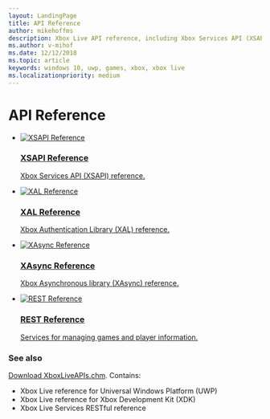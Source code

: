 ```yaml
---
layout: LandingPage
title: API Reference
author: mikehoffms
description: Xbox Live API reference, including Xbox Services API (XSAPI), WinRT, Xbox Authentication Library (XAL), XAsync, and RESTful APIs.
ms.author: v-mihof
ms.date: 12/12/2018
ms.topic: article
keywords: windows 10, uwp, games, xbox, xbox live
ms.localizationpriority: medium
---
```


<h1>API Reference</h1>

<ul class="cardsF panelContent cols cols2">
    <li>
        <a href="api-ref/xsapi/xsapi_nav.md">
            <div class="cardSize">
                <div class="cardPadding">
                    <div class="card">
                        <div class="cardImageOuter">
                            <div class="cardImage">
                                <img src="https://docs.microsoft.com/media/common/i_reference.svg" alt="XSAPI Reference"/>
                            </div>
                        </div>
                        <div class="cardText">
                            <h3>XSAPI Reference</h3>
                            <p>Xbox Services API (XSAPI) reference.</p>
                        </div>
                    </div>
                </div>
            </div>
        </a>
    </li>
    <li>
        <a href="api-ref/xal/xal_nav.md">
            <div class="cardSize">
                <div class="cardPadding">
                    <div class="card">
                        <div class="cardImageOuter">
                            <div class="cardImage">
                                <img src="https://docs.microsoft.com/media/common/i_reference.svg" alt="XAL Reference" />
                            </div>
                        </div>
                        <div class="cardText">
                            <h3>XAL Reference</h3>
                            <p>Xbox Authentication Library (XAL) reference.</p>
                        </div>
                    </div>
                </div>
            </div>
        </a>
    </li>
    <li>
        <a href="api-ref/xasync/xasync_nav.md">
            <div class="cardSize">
                <div class="cardPadding">
                    <div class="card">
                        <div class="cardImageOuter">
                            <div class="cardImage">
                                <img src="https://docs.microsoft.com/media/common/i_reference.svg" alt="XAsync Reference" />
                            </div>
                        </div>
                        <div class="cardText">
                            <h3>XAsync Reference</h3>
                            <p>Xbox Asynchronous library (XAsync) reference.</p>
                        </div>
                    </div>
                </div>
            </div>
        </a>
    </li>
    <li>
        <a href="api-ref/xbox-live-rest/atoc-xboxlivews-reference.md">
            <div class="cardSize">
                <div class="cardPadding">
                    <div class="card">
                        <div class="cardImageOuter">
                            <div class="cardImage">
                                <img src="https://docs.microsoft.com/media/common/i_reference.svg" alt="REST Reference" />
                            </div>
                        </div>
                        <div class="cardText">
                            <h3>REST Reference</h3>
                            <p>Services for managing games and player information.</p>
                        </div>
                    </div>
                </div>
            </div>
        </a>
    </li>
</ul>


<h3>See also</h3>

<p>
  <a href="https://aka.ms/xboxliveuwpdocs">Download XboxLiveAPIs.chm</a>. Contains:
  <ul>
    <li>Xbox Live reference for Universal Windows Platform (UWP)</li>
    <li>Xbox Live reference for Xbox Development Kit (XDK)</li>
    <li>Xbox Live Services RESTful reference</li>
  </ul>
</p>
